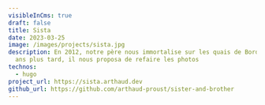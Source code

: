```yaml
---
visibleInCms: true
draft: false
title: Sista
date: 2023-03-25
image: /images/projects/sista.jpg
description: En 2012, notre père nous immortalise sur les quais de Bordeaux. 10
  ans plus tard, il nous proposa de refaire les photos
technos:
  - hugo
project_url: https://sista.arthaud.dev
github_url: https://github.com/arthaud-proust/sister-and-brother
---
```

